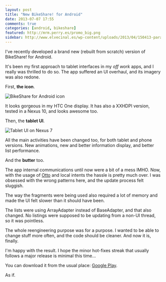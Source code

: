 ```yaml
---
layout: post
title: "New BikeShare! for Android"
date: 2013-07-07 17:55
comments: true
categories: [android, bikeshare]
featured: http://mrm.perry.es/promo_big.png
sidebar: http://www.elvecinal.es/wp-content/uploads/2013/04/150413-parada-valenbisi.jpg
---
```


I've recently developed a brand new (rebuilt from scratch) version of BikeShare! for Android. 

It's been my first approach to tablet interfaces in my *off work* apps, and I really was thrilled to do so. The app suffered an UI overhaul, and its imagery was also redone. 

First, **the icon**.

![BikeShare for Android icon](http://mrm.perry.es/icon_app_v2.png)

It looks gorgeous in my HTC One display. It has also a XXHDPI version, tested in a Nexus 10, and looks awesome too.

Then, the **tablet UI**.

![Tablet UI on Nexus 7](http://mrm.perry.es/tablet_ui.png)

All the main activities have been changed too, for both tablet and phone versions. New animations, new and better information display, and better list performance.

And the **butter** too.

The app internal communications until now were a bit of a mess IMHO. Now, with the usage of [Otto](http://square.github.io/otto/) and local intents the hassle is pretty much over. I was obsessed with the wrong patterns here, and the update process felt sluggish. 

The way the fragments were being used also required a lot of memory and made the UI felt slower than it should have been. 

The lists were using ArrayAdapter instead of BaseAdapter, and that also changed. No listings were supposed to be updating from a non-UI thread, so it was pointless.

The whole reengineering purpose was for a purpose. I wanted to be able to change stuff more often, and the code should be cleaner. And now it is, finally. 

I'm happy with the result. I hope the minor hot-fixes streak that usually follows a major release is minimal this time… 

You can download it from the usual place: [Google Play](https://play.google.com/store/apps/details?id=com.bikeshare&feature=search_result).

As if.